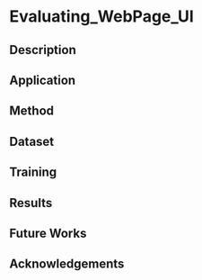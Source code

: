 # Evaluating_WebPage_UI

## Description

## Application

## Method

## Dataset

## Training

## Results

## Future Works

## Acknowledgements
